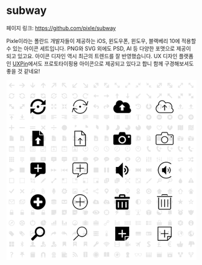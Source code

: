 # subway

페이지 링크: https://github.com/pixle/subway

Pixle이라는 폴란드 개발자들이 제공하는 iOS, 윈도우폰, 윈도우, 블랙베리 10에 적용할수 있는 아이콘 세트입니다.
PNG와 SVG 외에도 PSD, AI 등 다양한 포맷으로 제공이 되고 있고요. 아이콘 디자인 역시 최근의 트렌드를 잘 반영했습니다.
UX 디자인 플랫폼인 [UXPin](http://www.uxpin.com/)에서도 프로토타이핑용 아이콘으로 제공되고 있다고 합니 함께 구경해보셔도 좋을 것 같네요!

![이미지](img/003-14.png)
